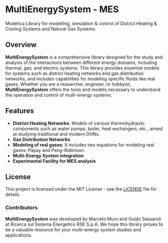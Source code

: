 # MultiEnergySystem - MES
Modelica Library for modelling, simulation &amp; control of District Heating &amp; Cooling Systems and Natural Gas Systems.

## Overview

**MultiEnergySystem** is a comprehensive library designed for the study and analysis of the interactions between different energy domains, including thermal, gas, and electric systems. This library provides essential models for systems such as district heating networks and gas distribution networks, and includes capabilities for modeling specific fluids like real gases. Whether you are a researcher, engineer, or hobbyist, **MultiEnergySystem** offers the tools and models necessary to understand the operation and control of multi-energy systems.

## Features

- **District Heating Networks**: Models of various thermohydraulic components such as water pumps, boiler, heat exchangers, etc., aimed at studying traditional and modern DHNs.
- **Gas Distribution Networks**
- **Modeling of real gases**: It includes two equations for modeling real gases: Papay and Peng-Robinson.
- **Multi-Energy System integration**
- **Experimental Facility for MES analysis**


## License

This project is licensed under the MIT License - see the [LICENSE](LICENSE) file for details.

### Contributors

**MultiEnergySystem** was developed by Marcelo Muro and Guido Sassaroli at Ricerca sul Sistema Energetico RSE S.p.A. We hope this library proves to be a valuable resource for your multi-energy system studies and applications.


